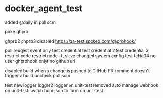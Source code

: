 # docker_agent_test


added @daily in poll scm




poke
ghprb

ghprb2
phprb3
disabled https://qa-test.spokeo.com/ghprbhook/
 
pull reuqest event only
test credential
test credential 2
test credential 3
restrict node
restrict node -ft slave
changed system config
test tchia04
no user
ghprbhook onlyt 
no github url

disabled build when a change is pushed to GitHub
PR comment doesn't trigger a build
uncheck poll scm

test new logger
logger2
logger on unit-test
removed auto manage webhook on unit-test
switch from json to form on unit-test
